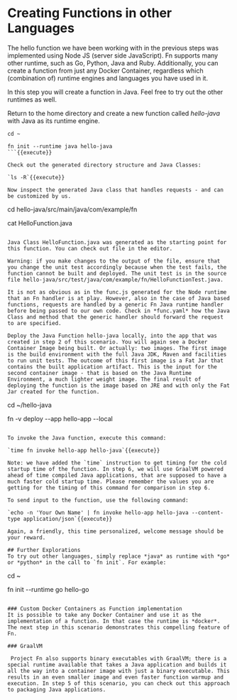 # Creating Functions in other Languages 

The hello function we have been working with in the previous steps was implemented using Node JS (server side JavaScript). Fn supports many other runtime, such as Go, Python, Java and Ruby. Additionally, you can create a function from just any Docker Container, regardless which (combination of) runtime engines and languages you have used in it.

In this step you will create a function in Java. Feel free to try out the other runtimes as well.

Return to the home directory and create a new function called *hello-java* with Java as its runtime engine.
```
cd ~

fn init --runtime java hello-java
```{{execute}}

Check out the generated directory structure and Java Classes:

`ls -R`{{execute}}

Now inspect the generated Java class that handles requests - and can be customized by us. 
```
cd hello-java/src/main/java/com/example/fn

cat HelloFunction.java
```{{execute}}

Java Class HelloFunction.java was generated as the starting point for this function. You can check out file in the editor. 

Warning: if you make changes to the output of the file, ensure that you change the unit test accordingly because when the test fails, the function cannot be built and deployed. The unit test is in the source file hello-java/src/test/java/com/example/fn/HelloFunctionTest.java.

It is not as obvious as in the func.js generated for the Node runtime that an Fn handler is at play. However, also in the case of Java based functions, requests are handled by a generic Fn Java runtime handler before being passed to our own code. Check in *func.yaml* how the Java Class and method that the generic handler should forward the request to are specified. 

Deploy the Java Function hello-java locally, into the app that was created in step 2 of this scenario. You will again see a Docker Container Image being built. Or actually: two images. The first image is the build environment with the full Java JDK, Maven and facilities to run unit tests. The outcome of this first image is a Fat Jar that contains the built application artifact. This is the input for the second container image - that is based on the Java Runtime Environment, a much lighter weight image. The final result of deploying the function is the image based on JRE and with only the Fat Jar created for the function. 

```
cd ~/hello-java

fn -v deploy --app hello-app --local 
```{{execute}}

To invoke the Java function, execute this command:

`time fn invoke hello-app hello-java`{{execute}}

Note: we have added the `time` instruction to get timing for the cold startup time of the function. In step 6, we will use GraalVM powered ahead of time compiled Java applications, that are supposed to have a much faster cold startup time. Please remember the values you are getting for the timing of this command for comparison in step 6.

To send input to the function, use the following command:

`echo -n 'Your Own Name' | fn invoke hello-app hello-java --content-type application/json`{{execute}}

Again, a friendly, this time personalized, welcome message should be your reward.

## Further Explorations
To try out other languages, simply replace *java* as runtime with *go* or *python* in the call to `fn init`. For example:
```
cd ~

fn init --runtime go hello-go
```{{execute}}

### Custom Docker Containers as Function implementation
It is possible to take any Docker Container and use it as the implementation of a function. In that case the runtime is *docker*. The next step in this scenario demonstrates this compelling feature of Fn.

### GraalVM

 Project Fn also supports binary executables with GraalVM; there is a special runtime available that takes a Java application and builds it all the way into a container image with just a binary executable. This results in an even smaller image and even faster function warmup and execution. In step 5 of this scenario, you can check out this approach to packaging Java applications.